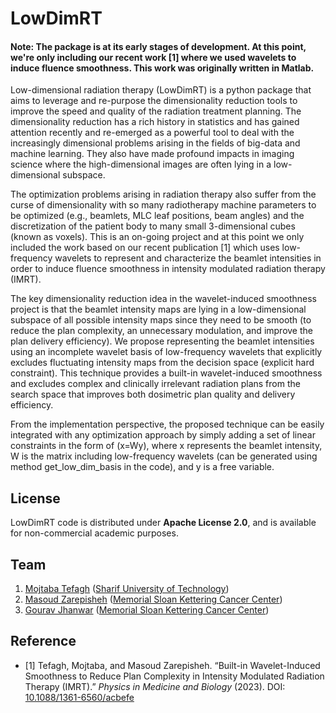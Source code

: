 # LowDimRT

#### Note: The package is at its early stages of development. At this point, we're only including our recent work [1] where we used wavelets to induce fluence smoothness. This work was originally written in Matlab.

Low-dimensional radiation therapy (LowDimRT) is a python package that aims to leverage and re-purpose the dimensionality reduction tools to improve the speed and quality of the radiation treatment planning. The dimensionality reduction has a rich history in statistics and has gained attention recently and re-emerged as a powerful tool to deal with the increasingly dimensional problems arising in the fields of big-data and machine learning. They also have made profound impacts in imaging science where the high-dimensional images are often lying in a low-dimensional subspace. 

The optimization problems arising in radiation therapy also suffer from the curse of dimensionality with so many radiotherapy machine parameters to be optimized (e.g., beamlets, MLC leaf positions, beam angles) and the discretization of the patient body to many small 3-dimensional cubes (known as voxels). This is an on-going project and at this point we only included the work based on our recent publication [1] which uses low-frequency wavelets to represent and characterize the beamlet intensities in order to induce fluence smoothness in intensity modulated radiation therapy (IMRT).  

The key dimensionality reduction idea in the wavelet-induced smoothness project is that the beamlet intensity maps are lying in a low-dimensional subspace of all possible intensity maps since they  need to be smooth (to reduce the plan complexity, an unnecessary modulation, and improve the plan delivery efficiency). We propose representing the beamlet intensities using an incomplete wavelet basis of low-frequency wavelets that explicitly excludes fluctuating intensity maps from the decision space (explicit hard constraint). This technique provides a built-in wavelet-induced smoothness and excludes complex and clinically irrelevant radiation plans from the search space that improves both dosimetric plan quality and delivery efficiency. 

From the implementation perspective, the proposed technique can be easily integrated with any optimization approach by simply adding a set of linear constraints in the form of (x=Wy), where x represents the beamlet intensity, W is the matrix including low-frequency wavelets (can be generated using method get_low_dim_basis in the code), and y is a free variable.

## License
LowDimRT code is distributed under **Apache License 2.0**, and is available for non-commercial academic purposes.

## Team
1. [Mojtaba Tefagh](https://mtefagh.github.io/) ([Sharif University of Technology](https://en.sharif.edu/))
2. [Masoud Zarepisheh](https://masoudzp.github.io/) ([Memorial Sloan Kettering Cancer Center](https://www.mskcc.org/))
3. [Gourav Jhanwar](https://github.com/gourav3017) ([Memorial Sloan Kettering Cancer Center](https://www.mskcc.org/))

## Reference 
* [1] Tefagh, Mojtaba, and Masoud Zarepisheh. “Built-in Wavelet-Induced Smoothness to Reduce Plan Complexity in Intensity Modulated Radiation Therapy (IMRT).” _Physics in Medicine and Biology_ (2023). DOI: [10.1088/1361-6560/acbefe](https://doi.org/10.1088/1361-6560/acbefe)
